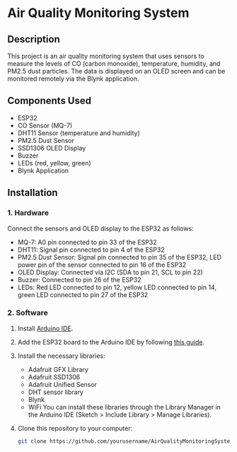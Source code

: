 # Air Quality Monitoring System

## Description
This project is an air quality monitoring system that uses sensors to measure the levels of CO (carbon monoxide), temperature, humidity, and PM2.5 dust particles. The data is displayed on an OLED screen and can be monitored remotely via the Blynk application.

## Components Used
- ESP32
- CO Sensor (MQ-7)
- DHT11 Sensor (temperature and humidity)
- PM2.5 Dust Sensor
- SSD1306 OLED Display
- Buzzer
- LEDs (red, yellow, green)
- Blynk Application

## Installation

### 1. Hardware
Connect the sensors and OLED display to the ESP32 as follows:
- MQ-7: A0 pin connected to pin 33 of the ESP32
- DHT11: Signal pin connected to pin 4 of the ESP32
- PM2.5 Dust Sensor: Signal pin connected to pin 35 of the ESP32, LED power pin of the sensor connected to pin 16 of the ESP32
- OLED Display: Connected via I2C (SDA to pin 21, SCL to pin 22)
- Buzzer: Connected to pin 26 of the ESP32
- LEDs: Red LED connected to pin 12, yellow LED connected to pin 14, green LED connected to pin 27 of the ESP32

### 2. Software
1. Install [Arduino IDE](https://www.arduino.cc/en/Main/Software).
2. Add the ESP32 board to the Arduino IDE by following [this guide](https://github.com/espressif/arduino-esp32/blob/master/docs/arduino-ide/boards_manager.md).
3. Install the necessary libraries:
   - Adafruit GFX Library
   - Adafruit SSD1306
   - Adafruit Unified Sensor
   - DHT sensor library
   - Blynk
   - WiFi
You can install these libraries through the Library Manager in the Arduino IDE (Sketch > Include Library > Manage Libraries).

4. Clone this repository to your computer:
   ```sh
   git clone https://github.com/yourusername/AirQualityMonitoringSystem.git
